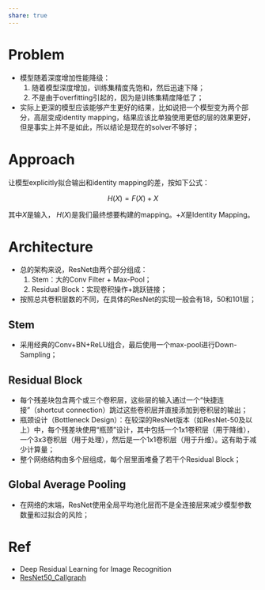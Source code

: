 ```yaml
---
share: true
---
```


# Problem

- 模型随着深度增加性能降级：
	1. 随着模型深度增加，训练集精度先饱和，然后迅速下降；
	2. 不是由于overfitting引起的，因为是训练集精度降低了；
- 实际上更深的模型应该能够产生更好的结果，比如说把一个模型变为两个部分，高层变成identity mapping，结果应该比单独使用更低的层的效果更好，但是事实上并不是如此，所以结论是现在的solver不够好；

# Approach
让模型explicitly拟合输出和identity mapping的差，按如下公式：

$$
H(X) = F(X) + X
$$

其中$X$是输入， $H(X)$是我们最终想要构建的mapping。$+X$是Identity Mapping。

# Architecture
- 总的架构来说，ResNet由两个部分组成：
	1. Stem：大的Conv Filter + Max-Pool；
	2. Residual Block：实现卷积操作+跳跃链接；
- 按照总共卷积层数的不同，在具体的ResNet的实现一般会有18，50和101层；

## Stem
- 采用经典的Conv+BN+ReLU组合，最后使用一个max-pool进行Down-Sampling；

## Residual Block
- 每个残差块包含两个或三个卷积层，这些层的输入通过一个“快捷连接”（shortcut connection）跳过这些卷积层并直接添加到卷积层的输出；
- 瓶颈设计（Bottleneck Design）：在较深的ResNet版本（如ResNet-50及以上）中，每个残差块使用“瓶颈”设计，其中包括一个1x1卷积层（用于降维），一个3x3卷积层（用于处理），然后是一个1x1卷积层（用于升维）。这有助于减少计算量；
- 整个网络结构由多个层组成，每个层里面堆叠了若干个Residual Block；

## Global Average Pooling

- 在网络的末端，ResNet使用全局平均池化层而不是全连接层来减少模型参数数量和过拟合的风险；

# Ref

- Deep Residual Learning for Image Recognition
- [ResNet50_Callgraph](https://1drv.ms/u/s!AoE-r_P7l4j3g4UzBhJaMvPuopq9og?e=YNsjQ2)


